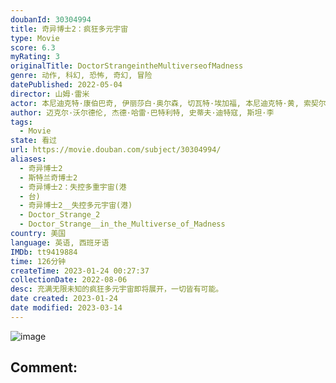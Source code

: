 ```yaml
---
doubanId: 30304994
title: 奇异博士2：疯狂多元宇宙
type: Movie
score: 6.3
myRating: 3
originalTitle: DoctorStrangeintheMultiverseofMadness
genre: 动作, 科幻, 恐怖, 奇幻, 冒险
datePublished: 2022-05-04
director: 山姆·雷米
actor: 本尼迪克特·康伯巴奇, 伊丽莎白·奥尔森, 切瓦特·埃加福, 本尼迪克特·黄, 索契尔·戈麦斯, 瑞秋·麦克亚当斯, 迈克尔·斯图巴, 帕特里克·斯图尔特, 海莉·阿特维尔, 约翰·卡拉辛斯基, 拉什纳·林奇, 安松·蒙特, 查理兹·塞隆, 希拉·阿蒂姆, 亚当·赫吉尔, 亚子·米切尔, 杨沫沫, 丹尼尔·斯温, 多波·雷斯尼怀罗, 伊登·纳森森, 维尼·莫利, 大卫·谢, 乔丹·亚历桑德拉, 迈克尔·沃尔德伦, 朱利安·希威德, 杰特·克莱恩, 布鲁斯·坎贝尔, 马里安·洛伦西克, undefined
author: 迈克尔·沃尔德伦, 杰德·哈雷·巴特利特, 史蒂夫·迪特寇, 斯坦·李
tags:
  - Movie
state: 看过
url: https://movie.douban.com/subject/30304994/
aliases:
  - 奇异博士2
  - 斯特兰奇博士2
  - 奇异博士2：失控多重宇宙(港
  - 台)
  - 奇异博士2__失控多元宇宙(港)
  - Doctor_Strange_2
  - Doctor_Strange__in_the_Multiverse_of_Madness
country: 美国
language: 英语, 西班牙语
IMDb: tt9419884
time: 126分钟
createTime: 2023-01-24 00:27:37
collectionDate: 2022-08-06
desc: 充满无限未知的疯狂多元宇宙即将展开，一切皆有可能。
date created: 2023-01-24
date modified: 2023-03-14
---
```


![image](p2874034153.jpg)

Comment:
---
